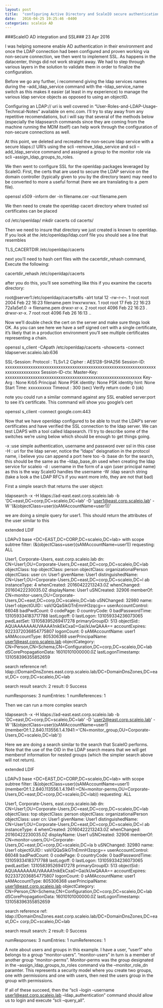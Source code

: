 ```yaml
---
layout: post
title:  "configuring Active Directory and ScaleIO secure authentication"
date:   2016-04-25 19:25:46 -0400
categories: scaleio AD
---
```


###ScaleIO AD integration and SSL###
23 Apr 2016

I was helping someone enable AD authentication in their environment and once the LDAP connection had been configured and proven working via non-secure connection, we then went to implement SSL. As happens in the datacenter, things did not work straight away. We had to step through various layers in the solution to validate them in order to finalize the configuration.

Before we go any further, i recommend giving the ldap services names during the –add_ldap_service command with the –ldap_service_name switch as this makes it easier (at least in my experience) to manage the various ldap service objects as opposed to using an objectID.

Configuring an LDAP:// uri is well covered in “User-Roles-and-LDAP-Usage-Technical-Notes” available on emc.com. I’ll try to stay away from any repetitive recomendations, but i will say that several of the methods below (especially the ldapsearch commands since they are coming from the machine running the MDM itself) can help work through the configuration of non-secure connections as well.

At this point, we deleted and recreated the non-secure ldap service with a secure ldaps:// URI’s using the scli –remove_ldap_service and scli –add_ldap_service command and assigned a group to the monitor role via scli –assign_ldap_groups_to_roles.

We then went to configure SSL for the openldap packages leveraged by ScaleIO. First, the certs that are used to secure the LDAP service on the domain controller (typically given to you by the directory team) may need to be converted to more a useful format (here we are translating to a .pem file).

openssl x509 -inform der -in filename.cer -out filename.pem

We then need to create the openldap cacert directory where trusted ssl certificates can be placed

cd /etc/openldap/
mkdir cacerts
cd cacerts/

Then we need to insure that directory we just created is known to openldap. If you look at the /etc/openldap/ldap.conf file you should see a line that resembles

TLS_CACERTDIR /etc/openldap/cacerts

next you’ll need to hash cert files with the cacertdir_rehash command, Execute the following:

cacertdir_rehash /etc/openldap/cacerts

after you do this, you’ll see something like this if you examine the cacerts directory:

root@server1:/etc/openldap/cacerts#ls -alrt
total 12
-rw-r–r–. 1 root root 2004 Feb 22 16:23 filename.pem
lrwxrwxrwx. 1 root root 17 Feb 22 16:23 72a1a5ef.0 -> filename.pem
drwxr-xr-x. 2 root root 4096 Feb 22 16:23 .
drwxr-xr-x. 7 root root 4096 Feb 26 16:13 ..

Now we’ll double check the cert on the server and make sure thngs look OK. As you can see here we have a self signed cert with a single certificate, it’s likely that in a production environment you’ll see multiple certificates representing a chain.

openssl s_client -CApath /etc/openldap/cacerts -showcerts -connect ldapserver.scaleio.lab:636

SSL-Session:
Protocol : TLSv1.2
Cipher : AES128-SHA256
Session-ID: xxxxxxxxxxxxxxxxxxxxxxxxxxxxxxxxxxxxxxxxxxxxxxxxxxxxxxxxxxxxxxxxxxxxxxxxxxxxxxxx
Session-ID-ctx:
Master-Key: xxxxxxxxxxxxxxxxxxxxxxxxxxxxxxxxxxxxxxxxxxxxxxxxxxxxxxxxxxx
Key-Arg : None
Krb5 Principal: None
PSK identity: None
PSK identity hint: None
Start Time: xxxxxxxxxx
Timeout : 300 (sec)
Verify return code: 0 (ok)

note you could run a similar command against any SSL enabled server:port to see it’s certificate. This command will show you google’s cert

openssl s_client -connect google.com:443

Now that we have openldap configured to be able to trust the LDAP’s server certificates and have verified the SSL connection to the ldap server. We can test LDAPS with a tool called ldapsearch. I’ll try to describe some of the switches we’re using below which should be enough to get things going.

-x :use simple authentication, username and password over ssl in this case
-H : uri for the ldap server, notice the “ldaps” deisgnation in the protocol name, i believe you can append a port here too
-b :base dn for the search, this should be the same as the –ldap_base_dn used when creating the ldap service for scaleio
-d : username in the form of a upn (user principal name) as this is the way ScaleIO handles the username
-W :ldap search string (take a look a the LDAP RFC’s if you want more info, they are not that bad)

First a simple search that returns the user object:

ldapsearch -x -H ldaps://ad-east.east.corp.scaleio.lab -b 'DC=east,DC=corp,DC=scaleio,DC=lab' -D 'user1@east.corp.scaleio.lab' -W '(&(objectClass=user)(sAMAccountName=user1))'

we are doing a simple query for user1. This should return the attributes of the user similar to this

extended LDIF

LDAPv3
base <DC=EAST,DC=CORP,DC=scaleio,DC=lab> with scope subtree
filter: (&(objectClass=user)(sAMAccountName=user1))
requesting: ALL

User1, Corporate-Users, east.corp.scaleio.lab
dn: CN=User1,OU=Corporate-Users,DC=east,DC=corp,DC=scaleio,DC=lab
objectClass: top
objectClass: person
objectClass: organizationalPerson
objectClass: user
cn: User1
givenName: User1
distinguishedName: CN=User1,OU=Corporate-Users,DC=east,DC=corp,DC=scaleio,DC=l ab
instanceType: 4
whenCreated: 20160422213243.0Z
whenChanged: 20160422230035.0Z
displayName: User1
uSNCreated: 32906
memberOf: CN=monitor-users,OU=Corporate-Users,DC=east,DC=corp,DC=scaleio,DC=lab
uSNChanged: 32980
name: User1
objectGUID:: vaV/QQaSikGTnEmnH3zqcg==
userAccountControl: 66048
badPwdCount: 0
codePage: 0
countryCode: 0
badPasswordTime: 131059334183717788
lastLogoff: 0
lastLogon: 131059334236073065
pwdLastSet: 131058395269417278
primaryGroupID: 513
objectSid:: AQUAAAAAAAUVAAAA1nikEkCxa0+Gai/kUwQAAA==
accountExpires: 9223372036854775807
logonCount: 0
sAMAccountName: user1
sAMAccountType: 805306368
userPrincipalName: user1@east.corp.scaleio.lab
objectCategory: CN=Person,CN=Schema,CN=Configuration,DC=corp,DC=scaleio,DC=lab
dSCorePropagationData: 16010101000000.0Z
lastLogonTimestamp: 131058396355852659

search reference
ref: ldap://DomainDnsZones.east.corp.scaleio.lab/DC=DomainDnsZones,DC=east,DC= corp,DC=scaleio,DC=lab

search result
search: 2
result: 0 Success

numResponses: 3
numEntries: 1
numReferences: 1

Then we can run a more complex search

ldapsearch -x -H ldaps://ad-east.east.corp.scaleio.lab -b 'DC=east,DC=corp,DC=scaleio,DC=lab' -D 'user2@east.corp.scaleio.lab' -W '(&(objectClass=user)(sAMAccountName=user1)(memberOf:1.2.840.113556.1.4.1941:='CN=monitor_group,OU=Corporate-Users,DC=scaleio,DC=lab'))

Here we are doing a search similar to the search that ScaleIO performs. Note that the use of the OID in the LDAP search means that we will get memberof information for nested groups (which the simpler search above will not return).

extended LDIF

LDAPv3
base <DC=EAST,DC=CORP,DC=scaleio,DC=lab> with scope subtree
filter: (&(objectClass=user)(sAMAccountName=user1)(memberOf:1.2.840.113556.1.4.1941:=CN=monitor-perms,OU=Corporate-Users,DC=east,DC=corp,DC=scaleio,DC=lab))
requesting: ALL

User1, Corporate-Users, east.corp.scaleio.lab
dn: CN=User1,OU=Corporate-Users,DC=east,DC=corp,DC=scaleio,DC=lab
objectClass: top
objectClass: person
objectClass: organizationalPerson
objectClass: user
cn: User1
givenName: User1
distinguishedName: CN=User1,OU=Corporate-Users,DC=east,DC=corp,DC=scaleio,DC=l ab
instanceType: 4
whenCreated: 20160422213243.0Z
whenChanged: 20160422230035.0Z
displayName: User1
uSNCreated: 32906
memberOf: CN=monitor-users,OU=Corporate-Users,DC=east,DC=corp,DC=scaleio,DC=la b
uSNChanged: 32980
name: User1
objectGUID:: vaV/QQaSikGTnEmnH3zqcg==
userAccountControl: 66048
badPwdCount: 0
codePage: 0
countryCode: 0
badPasswordTime: 131059334183717788
lastLogoff: 0
lastLogon: 131059334236073065
pwdLastSet: 131058395269417278
primaryGroupID: 513
objectSid:: AQUAAAAAAAUVAAAA1nikEkCxa0+Gai/kUwQAAA==
accountExpires: 9223372036854775807
logonCount: 0
sAMAccountName: user1
sAMAccountType: 805306368
userPrincipalName: user1@east.corp.scaleio.lab
objectCategory: CN=Person,CN=Schema,CN=Configuration,DC=corp,DC=scaleio,DC=lab
dSCorePropagationData: 16010101000000.0Z
lastLogonTimestamp: 131058396355852659

search reference
ref: ldap://DomainDnsZones.east.corp.scaleio.lab/DC=DomainDnsZones,DC=east,DC= corp,DC=scaleio,DC=lab

search result
search: 2
result: 0 Success

numResponses: 3
numEntries: 1
numReferences: 1

A note about users and groups in this example. I have a user, “user1” who belongs to a group “monitor-users”. “monitor-users” in turn is a member of another group “monitor-perms”. Monitor-perms was the group designated in the –assign_ldap_groups_to_roles command via the –monitor_role_dn paramter. This represents a security model where you create two groups, one with permissions and one with users, then nest the users group in the group with permissions.

If all of these succeed, then the “scli –login –username user1@east.corp.scaleio.lab –ldap_authentication” command should allow us to login and execute “scli –query_all”.
